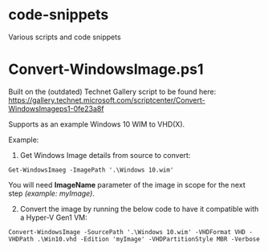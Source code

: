 # code-snippets
Various scripts and code snippets

# Convert-WindowsImage.ps1
Built on the (outdated) Technet Gallery script to be found here: https://gallery.technet.microsoft.com/scriptcenter/Convert-WindowsImageps1-0fe23a8f

Supports as an example Windows 10 WIM to VHD(X).

Example: 
1. Get Windows Image details from source to convert:
```
Get-WindowsImaeg -ImagePath '.\Windows 10.wim'
```
You will need **ImageName** parameter of the image in scope for the next step *(example: myImage)*.

2. Convert the image by running the below code to have it compatible with a Hyper-V Gen1 VM:
```
Convert-WindowsImage -SourcePath '.\Windows 10.wim' -VHDFormat VHD -VHDPath .\Win10.vhd -Edition 'myImage' -VHDPartitionStyle MBR -Verbose
```
